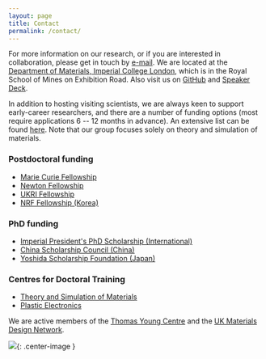 ```yaml
---
layout: page
title: Contact
permalink: /contact/
---
```


For more information on our research, or if you are interested in collaboration, please get in touch by [e-mail](mailto:a.walsh[at]imperial.ac.uk).
We are located at the [Department of Materials, Imperial College London](https://www.imperial.ac.uk/engineering/departments/materials/), which is in the Royal School of Mines on Exhibition Road.
Also visit us on [GitHub](https://github.com/WMD-group) and [Speaker Deck](https://speakerdeck.com/aronwalsh).

In addition to hosting visiting scientists, we are always keen to support early-career researchers, and there are a number of funding options (most require applications 6 -- 12 months in advance). 
An extensive list can be found [here](https://asntech.github.io/postdoc-funding-schemes/).
Note that our group focuses solely on theory and simulation of materials.

### Postdoctoral funding 
* [Marie Curie Fellowship](http://ec.europa.eu/research/mariecurieactions/)
* [Newton Fellowship](https://royalsociety.org/grants-schemes-awards/grants/newton-international/)
* [UKRI Fellowship](https://epsrc.ukri.org/skills/fellows/areas/)
* [NRF Fellowship (Korea)](http://www.nrf.re.kr/)

### PhD funding
* [Imperial President's PhD Scholarship (International)](http://www.imperial.ac.uk/study/pg/fees-and-funding/scholarships/icphd/)
* [China Scholarship Council (China)](https://www.imperial.ac.uk/study/pg/fees-and-funding/scholarships/international-scholarship-collaborations/csc/)
* [Yoshida Scholarship Foundation (Japan)](http://www.ysf.or.jp/englishpage/index.html)

### Centres for Doctoral Training
* [Theory and Simulation of Materials](http://www.imperial.ac.uk/theory-and-simulation-of-materials)
* [Plastic Electronics](http://www.imperial.ac.uk/plastic-electronics-cdt/postgraduate-training/course/)

We are active members of the [Thomas Young Centre](http://www.thomasyoungcentre.org) and the [UK Materials Design Network](http://mdn-uk.github.io).

![](http://www.thomasyoungcentre.org//public/cms/37/14/2/2/YtcfTU_web.bmp){: .center-image }

